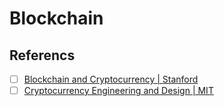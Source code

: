 # Blockchain

## Referencs

- [ ] [Blockchain and Cryptocurrency | Stanford](https://www.youtube.com/playlist?list=PLoROMvodv4rN_bvJCjfM33sOLTGj8gxrF)
- [ ] [Cryptocurrency Engineering and Design | MIT](https://www.youtube.com/playlist?list=PLUl4u3cNGP61KHzhg3JIJdK08JLSlcLId)